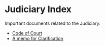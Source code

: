 # Judiciary Index

Important documents related to the Judiciary.

- [Code of Court](/judiciary/code-of-court)
- [A memo for Clarification](/storage/court/A-memo-for-Clarification.pdf)
